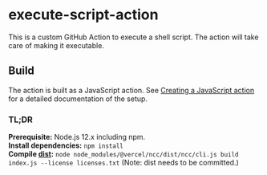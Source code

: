 # execute-script-action
This is a custom GitHub Action to execute a shell script.
The action will take care of making it executable.

## Build
The action is built as a JavaScript action.
See [Creating a JavaScript action](https://docs.github.com/en/actions/creating-actions/creating-a-javascript-action) for a detailed documentation of the setup.

### TL;DR
**Prerequisite:** Node.js 12.x including npm.\
**Install dependencies:** `npm install`\
**Compile [dist](dist):** `node node_modules/@vercel/ncc/dist/ncc/cli.js build index.js --license licenses.txt` (Note: dist needs to be committed.)
